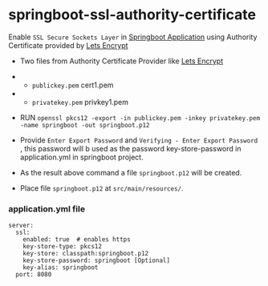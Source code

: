 # springboot-ssl-authority-certificate
Enable `SSL Secure Sockets Layer` in   [Springboot Application](https://start.spring.io/) using Authority Certificate provided by  [Lets Encrypt](https://letsencrypt.org/)

* Two files from Authority Certificate Provider like [Lets Encrypt](https://letsencrypt.org/)
* * `publickey.pem` cert1.pem
* * `privatekey.pem` privkey1.pem

* RUN `openssl pkcs12 -export -in publickey.pem -inkey privatekey.pem -name springboot -out springboot.p12`
*  Provide `Enter Export Password` and `Verifying - Enter Export Password` , this password will b used as the password
 key-store-password in application.yml in springboot project.
* As the result above command a file `springboot.p12` will be created.
* Place file `springboot.p12` at `src/main/resources/`.

### application.yml file
```
server:
  ssl:
    enabled: true  # enables https
    key-store-type: pkcs12
    key-store: classpath:springboot.p12
    key-store-password: springboot [Optional]
    key-alias: springboot
  port: 8080
```


